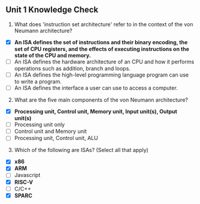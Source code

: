 ## Unit 1 Knowledge Check

1) What does 'instruction set architecture' refer to in the context of the von Neumann architecture?
- [x] **An ISA defines the set of instructions and their binary encoding, the set of CPU registers, and the effects of executing instructions on the state of the CPU and memory.**
- [ ] An ISA defines the hardware architecture of an CPU and how it performs operations such as addition, branch and loops.
- [ ] An ISA defines the high-level programming language program can use to write a program. 
- [ ] An ISA defines the interface a user can use to access a computer. 

2) What are the five main components of the von Neumann architecture?
- [x] **Processing unit, Control unit, Memory unit, Input unit(s), Output unit(s)** 
- [ ] Processing unit only 
- [ ] Control unit and Memory unit 
- [ ] Processing unit, Control unit, ALU 

3) Which of the following are ISAs? (Select all that apply)
- [x] **x86**
- [x] **ARM** 
- [ ] Javascript 
- [x] **RISC-V** 
- [ ] C/C++ 
- [x] **SPARC** 